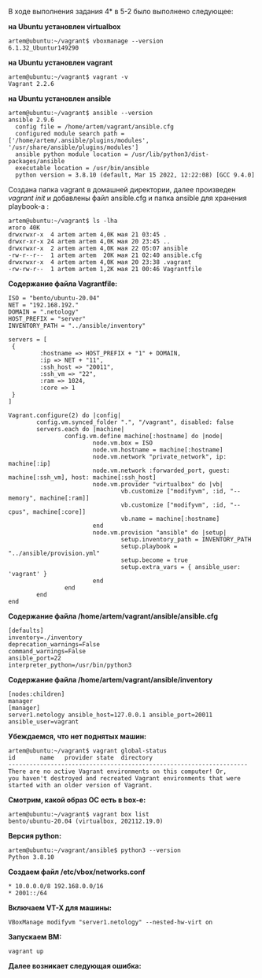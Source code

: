 В ходе выполнения задания 4* в 5-2  было выполнено следующее:

__на Ubuntu установлен virtualbox__
```
artem@ubuntu:~/vagrant$ vboxmanage --version
6.1.32_Ubuntur149290
```
__на Ubuntu установлен vagrant__
```
artem@ubuntu:~/vagrant$ vagrant -v
Vagrant 2.2.6
```



__на Ubuntu установлен ansible__
```
artem@ubuntu:~/vagrant$ ansible --version
ansible 2.9.6
  config file = /home/artem/vagrant/ansible.cfg
  configured module search path = ['/home/artem/.ansible/plugins/modules', '/usr/share/ansible/plugins/modules']
  ansible python module location = /usr/lib/python3/dist-packages/ansible
  executable location = /usr/bin/ansible
  python version = 3.8.10 (default, Mar 15 2022, 12:22:08) [GCC 9.4.0]
```

Создана папка vagrant в домашней директории, далее произведен *vagrant init* и добавлены файл ansible.cfg и папка ansible для хранения playbook-а :
```
artem@ubuntu:~/vagrant$ ls -lha
итого 40K
drwxrwxr-x  4 artem artem 4,0K мая 21 03:45 .
drwxr-xr-x 24 artem artem 4,0K мая 20 23:45 ..
drwxrwxr-x  2 artem artem 4,0K мая 22 05:07 ansible
-rw-r--r--  1 artem artem  20K мая 21 02:40 ansible.cfg
drwxrwxr-x  4 artem artem 4,0K мая 20 23:38 .vagrant
-rw-rw-r--  1 artem artem 1,2K мая 21 00:46 Vagrantfile
```

__Содержание файла Vagrantfile:__
```
ISO = "bento/ubuntu-20.04"
NET = "192.168.192."
DOMAIN = ".netology"
HOST_PREFIX = "server"
INVENTORY_PATH = "../ansible/inventory"

servers = [
 {
         :hostname => HOST_PREFIX + "1" + DOMAIN,
         :ip => NET + "11",
         :ssh_host => "20011",
         :ssh_vm => "22",
         :ram => 1024,
         :core => 1
 }
]

Vagrant.configure(2) do |config|
        config.vm.synced_folder ".", "/vagrant", disabled: false
        servers.each do |machine|
                config.vm.define machine[:hostname] do |node|
                        node.vm.box = ISO
                        node.vm.hostname = machine[:hostname]
                        node.vm.network "private_network", ip: machine[:ip]
                        node.vm.network :forwarded_port, guest: machine[:ssh_vm], host: machine[:ssh_host]
                        node.vm.provider "virtualbox" do |vb|
                                vb.customize ["modifyvm", :id, "--memory", machine[:ram]]
                                vb.customize ["modifyvm", :id, "--cpus", machine[:core]]
                                vb.name = machine[:hostname]
                        end
                        node.vm.provision "ansible" do |setup|
                                setup.inventory_path = INVENTORY_PATH
                                setup.playbook = "../ansible/provision.yml"
                                setup.become = true
                                setup.extra_vars = { ansible_user: 'vagrant' }
                        end
                end
        end
end
```

__Содержание файла /home/artem/vagrant/ansible/ansible.cfg__
```
[defaults]
inventory=./inventory
deprecation_warnings=False
command_warnings=False
ansible_port=22
interpreter_python=/usr/bin/python3
```

__Содержание файла /home/artem/vagrant/ansible/inventory__
```
[nodes:children]
manager
[manager]
server1.netology ansible_host=127.0.0.1 ansible_port=20011 ansible_user=vagrant
```

__Убеждаемся, что нет поднятых машин:__
```
artem@ubuntu:~/vagrant$ vagrant global-status 
id       name   provider state  directory                           
--------------------------------------------------------------------
There are no active Vagrant environments on this computer! Or,
you haven't destroyed and recreated Vagrant environments that were
started with an older version of Vagrant.
```

__Смотрим, какой образ ОС есть в box-е:__
```
artem@ubuntu:~/vagrant$ vagrant box list
bento/ubuntu-20.04 (virtualbox, 202112.19.0)
```

__Версия python:__
```
artem@ubuntu:~/vagrant/ansible$ python3 --version
Python 3.8.10
```

__Создаем файл /etc/vbox/networks.conf__
```
* 10.0.0.0/8 192.168.0.0/16
* 2001::/64
```

__Включаем VT-X для машины:__
```
VBoxManage modifyvm "server1.netology" --nested-hw-virt on
```

__Запускаем ВМ:__
```
vagrant up
```

__Далее возникает следующая ошибка:__

